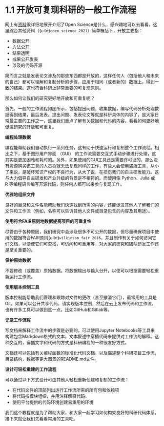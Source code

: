 # 1.1 开放可复现科研的一般工作流程

网上有[资料](https://openscience.org/what-exactly-is-open-science/)很详细地展开介绍了Open Science是什么，感兴趣地可以去看看，这里综合其他资料（{cite}`open_science_2021`）简单概括下，开放主要指：

- 数据公开
- 方法公开
- 结果透明
- 成果公开发表
- 涉及的代码开源

简而言之就是发表论文涉及的那些东西都是开放的，这样任何人（包括他人和未来的自己）都可以理解和复制分析的步骤，应用于相同（或者新的）数据上，得到一致的结果。这也符合科研上非常重要的可复现原则。

那么如何让我们的研究更好地开放和可重复呢？

首先，一般的工作流程如图所示，包括提出问题，收集数据，编写代码分析处理数据得到结果，最后发表。提出问题、发表论文等就是科研具体的内容了，是大家日常最主要的工作之一，这里我们重点了解有关数据和代码的内容，看看如何更好地促进研究的开放和可重复。

**编程处理数据**

编程能帮助我们自动执行一系列任务，这有助于快速运行和复制整个工作流程。相比之下，基于图形用户界面 （GUI） 的工作流需要交互式手动步骤进行处理，这其实是更加困难和耗时的。另外，如果使用的GUI工具还是需要许可证的，那么没有资源购买该工具的人员将就无法复现同样的工作，有些人会使用盗版工具，从小了来说，是破坏知识产权的不良行为，从大了说，在损伤我们的自主研发能力。这与大力倡导自主研发和产业升级的背景是不相符的。而使用像 Python、Julia 或 R 等编程语言编写开源代码，则任何人都可以来参与复现工作。

**优雅地组织文件**

良好的目录和文件名能帮助我们快速找到所需的内容，还能促进其他人了解我们的文件和工作流（例如，名称可以告诉其他人文件或目录包含的内容及其用途）。

**使用符合FAIR原则地数据提高项目的可重复性**

尽管由于各种原因，我们研究中会涉及很多不可公开的数据，但尽量确保项目中使用的数据符合FAIR原则{cite}`wilkinson_fair_2016`，并且制作有关于如何访问它们文档，以便使它们可查找，可访问和可重用等，对大家的研究和团队研发工作还是至关重要的。

**保护原始数据**

不要修改（或覆盖）原始数据。将数据输出与输入分开，以便可以根据需要轻松重新运行工作流。

**使用版本控制工具**

版本控制能帮助我们管理和跟踪对文件的更改（甚至撤消它们），最常用的工具是Git。如果可以公开共享代码，请实现版本控制，然后在云上发布代码和工作流，也有许多工具可以做到这一点，比如GitHub和Gitlab等。

**记录工作流程**

写文档来解释工作流中的步骤是必要的。可以使用Jupyter Notebooks等工具来构建包含Markdown格式的文本，文本叙述中穿插代码来提供对工作流的解释。这种交互的，穿插文字和代码的方式是科研编程的一种很友好方式。

文档还可以包括有关编程函数的标准化代码文档，以及描述整个科研项目工作流，目录结构，数据等更大图景的README.md文件。

**设计可轻松重建的工作流程**

可以通过以下方式设计可由其他人轻松重新创建和复制的工作流：

- 在代码文件的顶部列出运行工作流所需的所有包和依赖项
- 将代码按模块组织，并用注释解释代码。
- 使用平台提供的代码环境创建易重用的环境

我们这个教程就是为了帮助大家，和大家一起学习如何构架良好的科研代码体系，接下来就让我们先看看常用的工具吧。
